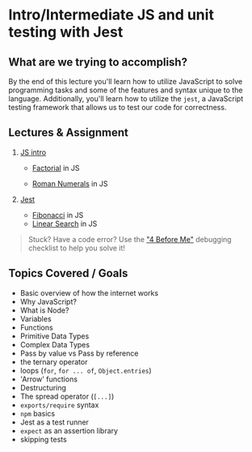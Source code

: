 # Intro/Intermediate JS and unit testing with Jest

## What are we trying to accomplish?

By the end of this lecture you'll learn how to utilize JavaScript to solve programming tasks and some of the features and syntax unique to the language. Additionally, you'll learn how to utilize the `jest`, a JavaScript testing framework that allows us to test our code for correctness.

## Lectures & Assignment

1. [JS intro](./1-js-intro-to-js.md)

   - [Factorial](https://github.com/Code-Platoon-Assignments/algo-factorial) in JS

   - [Roman Numerals](https://github.com/Code-Platoon-Assignments/algo-roman-numerals) in JS

2. [Jest](./2-intermediate-js-and-jest.md)

   - [Fibonacci](https://github.com/Code-Platoon-Assignments/algo-fibonacci) in JS
   - [Linear Search](https://github.com/Code-Platoon-Assignments/algo-linear-search) in JS

> Stuck? Have a code error? Use the ["4 Before Me"](https://docs.google.com/document/d/1nseOs5oabYBKNHfwJZNAR7GlU0zkZxNagsw63AD7XV0/edit) debugging checklist to help you solve it!

## Topics Covered / Goals

- Basic overview of how the internet works
- Why JavaScript?
- What is Node?
- Variables
- Functions
- Primitive Data Types
- Complex Data Types
- Pass by value vs Pass by reference
- the ternary operator
- loops (`for`, `for ... of`, `Object.entries`)
- 'Arrow' functions
- Destructuring
- The spread operator (`[...]`)
- `exports/require` syntax
- `npm` basics
- Jest as a test runner
- `expect` as an assertion library
- skipping tests
